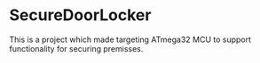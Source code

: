 # SecureDoorLocker
This is a project which made targeting ATmega32 MCU to support functionality for securing premisses.
